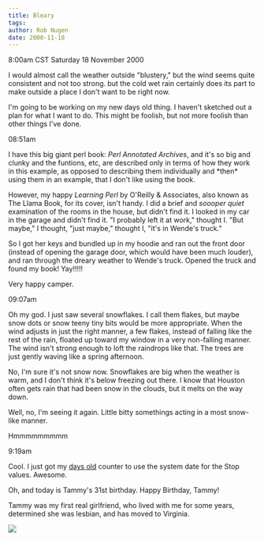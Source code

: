 ```yaml
---
title: Bleary
tags: 
author: Rob Nugen
date: 2000-11-18
---
```


<title>Cold and wet</title>
<p class=date>8:00am CST Saturday 18 November 2000

<p>I would almost call the weather outside "blustery," but the wind
seems quite consistent and not too strong.  but the cold wet rain
certainly does its part to make outside a place I don't want to be
right now.

<p>I'm going to be working on my new days old thing.  I haven't
sketched out a plan for what I want to do.  This might be foolish, but
not more foolish than other things I've done.

<p class=date>08:51am

<p>I have this big giant perl book: <em>Perl Annotated Archives</em>,
and it's so big and clunky and the funtions, etc, are described only
in terms of how they work in this example, as opposed to describing
them individually and *then* using them in an example, that I don't
like using the book.

<p>However, my happy <em>Learning Perl</em> by O'Reilly & Associates,
also known as The Llama Book, for its cover, isn't handy.  I did a
brief and <em>soooper quiet</em> examination of the rooms in the
house, but didn't find it.  I looked in my car in the garage and
didn't find it.  "I probably left it at work," thought I.  "But
maybe," I thought, "just maybe," thought I, "it's in Wende's truck."

<p>So I got her keys and bundled up in my hoodie and ran out the front
door (instead of opening the garage door, which would have been much
louder), and ran through the dreary weather to Wende's truck.  Opened
the truck and found my book!  Yay!!!!!

<p>Very happy camper.

<p class=date>09:07am

<p>Oh my god.  I just saw several snowflakes.  I call them flakes, but
maybe snow dots or snow teeny tiny bits would be more appropriate.
When the wind adjusts in just the right manner, a few flakes, instead
of falling like the rest of the rain, floated up toward my window in a
very non-falling manner.  The wind isn't strong enough to loft the
raindrops like that.  The trees are just gently waving like a spring
afternoon.

<p>No, I'm sure it's not snow now.  Snowflakes are big when the
weather is warm, and I don't think it's below freezing out there.  I
know that Houston often gets rain that had been snow in the clouds,
but it melts on the way down.

<p>Well, no, I'm seeing it again.  Little bitty somethings acting in a
most snow-like manner.

<p>Hmmmmmmmmm

<p class=date>9:19am

<p>Cool.  I just got my <a href="/cgi-local/days/daysold.pl">days
old</a> counter to use the system date for the Stop values.  Awesome.

<p>Oh, and today is Tammy's 31st birthday.  Happy Birthday, Tammy!

<p>Tammy was my first real girlfriend, who lived with me for some
years, determined she was lesbian, and has moved to Virginia.

<p><img src='/images/rob/wL-ROB.gif'>


